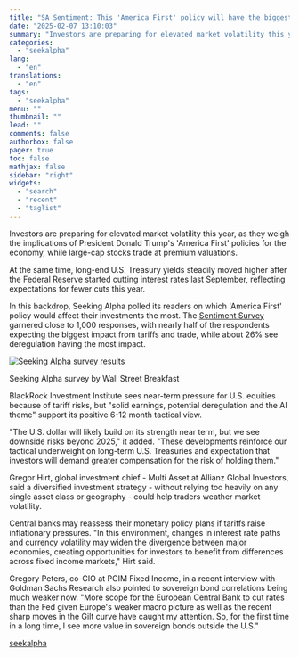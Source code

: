 ```yaml
---
title: "SA Sentiment: This 'America First' policy will have the biggest portfolio impact"
date: "2025-02-07 13:10:03"
summary: "Investors are preparing for elevated market volatility this year, as they weigh the implications of President Donald Trump's 'America First' policies for the economy, while large-cap stocks trade at premium valuations. At the same time, long-end U.S. Treasury yields steadily moved higher after the Federal Reserve started cutting interest rates..."
categories:
  - "seekalpha"
lang:
  - "en"
translations:
  - "en"
tags:
  - "seekalpha"
menu: ""
thumbnail: ""
lead: ""
comments: false
authorbox: false
pager: true
toc: false
mathjax: false
sidebar: "right"
widgets:
  - "search"
  - "recent"
  - "taglist"
---
```


Investors are preparing for elevated market volatility this year, as they weigh the implications of President Donald Trump's 'America First' policies for the economy, while large-cap stocks trade at premium valuations.

At the same time, long-end U.S. Treasury yields steadily moved higher after the Federal Reserve started cutting interest rates last September, reflecting expectations for fewer cuts this year.

In this backdrop, Seeking Alpha polled its readers on which 'America First' policy would affect their investments the most. The [Sentiment Survey](https://docs.google.com/forms/d/e/1FAIpQLScCktPUdSY7_AInARokKGxDTApvKzHVOPC0cp8S7a98ckeuRA/viewanalytics "Sentiment Survey") garnered close to 1,000 responses, with nearly half of the respondents expecting the biggest impact from tariffs and trade, while about 26% see deregulation having the most impact.

[![Seeking Alpha survey results](https://static.seekingalpha.com/cdn/s3/uploads/attachment/image/2b03cd8f61ccb2bec6362484f3a1ef3f.png?io=getty-c-w900)](https://static.seekingalpha.com/cdn/s3/uploads/attachment/image/2b03cd8f61ccb2bec6362484f3a1ef3f.png)



Seeking Alpha survey by Wall Street Breakfast



BlackRock Investment Institute sees near-term pressure for U.S. equities because of tariff risks, but "solid earnings, potential deregulation and the AI theme" support its positive 6-12 month tactical view.

"The U.S. dollar will likely build on its strength near term, but we see downside risks beyond 2025," it added. "These developments reinforce our tactical underweight on long-term U.S. Treasuries and expectation that investors will demand greater compensation for the risk of holding them."

Gregor Hirt, global investment chief - Multi Asset at Allianz Global Investors, said a diversified investment strategy - without relying too heavily on any single asset class or geography - could help traders weather market volatility.

Central banks may reassess their monetary policy plans if tariffs raise inflationary pressures. "In this environment, changes in interest rate paths and currency volatility may widen the divergence between major economies, creating opportunities for investors to benefit from differences across fixed income markets," Hirt said.

Gregory Peters, co-CIO at PGIM Fixed Income, in a recent interview with Goldman Sachs Research also pointed to sovereign bond correlations being much weaker now. "More scope for the European Central Bank to cut rates than the Fed given Europe's weaker macro picture as well as the recent sharp moves in the Gilt curve have caught my attention. So, for the first time in a long time, I see more value in sovereign bonds outside the U.S."

[seekalpha](https://seekingalpha.com/news/4404990-sa-sentiment-this-america-first-policy-will-have-the-biggest-portfolio-impact)
